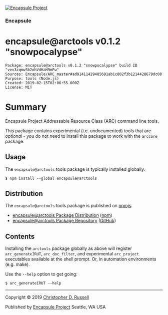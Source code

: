 [![Encapsule Project](https://encapsule.io/images/blue-burst-encapsule.io-icon-72x72.png "Encapsule Project")](https://encapsule.io)

### Encapsule

# encapsule@arctools v0.1.2 "snowpocalypse"

```
Package: encapsule@arctools v0.1.2 "snowpocalypse" build ID "vev3zqmwSb2ohVdHaH9mFw"
Sources: Encapsule/ARC_master#ad91411429485691ab1c802f3b1214428679dc08
Purpose: tools (Node.js)
Created: 2019-02-15T02:06:55.000Z
License: MIT
```

# Summary

Encapsule Project Addressable Resource Class (ARC) command line tools.

This package contains experimental (i.e. undocumented) tools that are _optional_ - you do not need to install this package to work with the `arccore` package.

## Usage

The `encapsule@arctools` tools package is typically installed globally.

```
$ npm install --global encapsule@arctools
```

## Distribution

The `encapsule@arctools` tools package is published on [npmjs](https://npmjs.com).

- [encapsule@arctools Package Distribution](https://npmjs.com/package/encapsule@arctools/v/0.1.2) ([npm](https://www.npmjs.com/~chrisrus))
- [encapsule@arctools Package Repository](https://github.com/Encapsule/encapsule@arctools) ([GitHub](https://github.com/Encapsule))

## Contents

Installing the `arctools` package globally as above will register `arc_generateIRUT`, `arc_doc_filter`, and experimental `arc_project` executables available at the shell prompt. Or, in automation environments (e.g. make).

Use the `--help` option to get going:

```
$ arc_generateIRUT --help
```

<hr>

Copyright &copy; 2019 [Christopher D. Russell](http://chrisrussell.net)

Published by [Encapsule Project](https://encapsule.io) Seattle, WA USA
